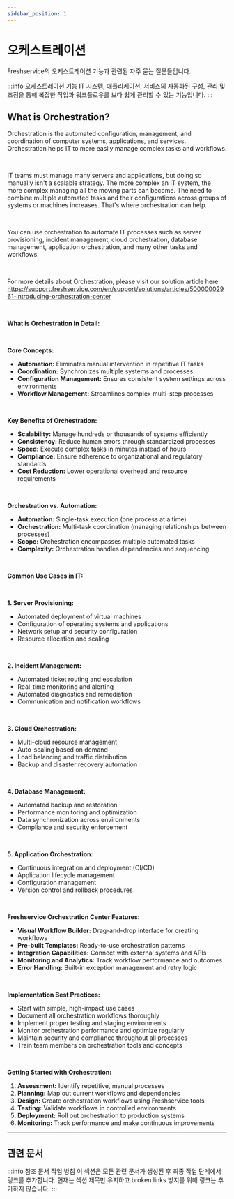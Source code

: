 ```yaml
---
sidebar_position: 1
---
```


# 오케스트레이션

Freshservice의 오케스트레이션 기능과 관련된 자주 묻는 질문들입니다.

:::info 오케스트레이션 기능
IT 시스템, 애플리케이션, 서비스의 자동화된 구성, 관리 및 조정을 통해 복잡한 작업과 워크플로우를 보다 쉽게 관리할 수 있는 기능입니다.
:::

## What is Orchestration?

<p>Orchestration is the automated configuration, management, and coordination of computer systems, applications, and services. Orchestration helps IT to more easily manage complex tasks and workflows.</p><p><br></p><p>IT teams must manage many servers and applications, but doing so manually isn't a scalable strategy. The more complex an IT system, the more complex managing all the moving parts can become. The need to combine multiple automated tasks and their configurations across groups of systems or machines increases. That's where orchestration can help.</p><p><br></p><p>You can use orchestration to automate IT processes such as server provisioning, incident management, cloud orchestration, database management, application orchestration, and many other tasks and workflows.</p><p><br></p><p>For more details about Orchestration, please visit our solution article here: <a href="https://support.freshservice.com/en/support/solutions/articles/50000002961-introducing-orchestration-center">https://support.freshservice.com/en/support/solutions/articles/50000002961-introducing-orchestration-center</a></p><p><br></p><p><strong>What is Orchestration in Detail:</strong></p><p><br></p><p><strong>Core Concepts:</strong></p><ul><li><strong>Automation:</strong> Eliminates manual intervention in repetitive IT tasks</li><li><strong>Coordination:</strong> Synchronizes multiple systems and processes</li><li><strong>Configuration Management:</strong> Ensures consistent system settings across environments</li><li><strong>Workflow Management:</strong> Streamlines complex multi-step processes</li></ul><p><br></p><p><strong>Key Benefits of Orchestration:</strong></p><ul><li><strong>Scalability:</strong> Manage hundreds or thousands of systems efficiently</li><li><strong>Consistency:</strong> Reduce human errors through standardized processes</li><li><strong>Speed:</strong> Execute complex tasks in minutes instead of hours</li><li><strong>Compliance:</strong> Ensure adherence to organizational and regulatory standards</li><li><strong>Cost Reduction:</strong> Lower operational overhead and resource requirements</li></ul><p><br></p><p><strong>Orchestration vs. Automation:</strong></p><ul><li><strong>Automation:</strong> Single-task execution (one process at a time)</li><li><strong>Orchestration:</strong> Multi-task coordination (managing relationships between processes)</li><li><strong>Scope:</strong> Orchestration encompasses multiple automated tasks</li><li><strong>Complexity:</strong> Orchestration handles dependencies and sequencing</li></ul><p><br></p><p><strong>Common Use Cases in IT:</strong></p><p><br></p><p><strong>1. Server Provisioning:</strong></p><ul><li>Automated deployment of virtual machines</li><li>Configuration of operating systems and applications</li><li>Network setup and security configuration</li><li>Resource allocation and scaling</li></ul><p><br></p><p><strong>2. Incident Management:</strong></p><ul><li>Automated ticket routing and escalation</li><li>Real-time monitoring and alerting</li><li>Automated diagnostics and remediation</li><li>Communication and notification workflows</li></ul><p><br></p><p><strong>3. Cloud Orchestration:</strong></p><ul><li>Multi-cloud resource management</li><li>Auto-scaling based on demand</li><li>Load balancing and traffic distribution</li><li>Backup and disaster recovery automation</li></ul><p><br></p><p><strong>4. Database Management:</strong></p><ul><li>Automated backup and restoration</li><li>Performance monitoring and optimization</li><li>Data synchronization across environments</li><li>Compliance and security enforcement</li></ul><p><br></p><p><strong>5. Application Orchestration:</strong></p><ul><li>Continuous integration and deployment (CI/CD)</li><li>Application lifecycle management</li><li>Configuration management</li><li>Version control and rollback procedures</li></ul><p><br></p><p><strong>Freshservice Orchestration Center Features:</strong></p><ul><li><strong>Visual Workflow Builder:</strong> Drag-and-drop interface for creating workflows</li><li><strong>Pre-built Templates:</strong> Ready-to-use orchestration patterns</li><li><strong>Integration Capabilities:</strong> Connect with external systems and APIs</li><li><strong>Monitoring and Analytics:</strong> Track workflow performance and outcomes</li><li><strong>Error Handling:</strong> Built-in exception management and retry logic</li></ul><p><br></p><p><strong>Implementation Best Practices:</strong></p><ul><li>Start with simple, high-impact use cases</li><li>Document all orchestration workflows thoroughly</li><li>Implement proper testing and staging environments</li><li>Monitor orchestration performance and optimize regularly</li><li>Maintain security and compliance throughout all processes</li><li>Train team members on orchestration tools and concepts</li></ul><p><br></p><p><strong>Getting Started with Orchestration:</strong></p><ol><li><strong>Assessment:</strong> Identify repetitive, manual processes</li><li><strong>Planning:</strong> Map out current workflows and dependencies</li><li><strong>Design:</strong> Create orchestration workflows using Freshservice tools</li><li><strong>Testing:</strong> Validate workflows in controlled environments</li><li><strong>Deployment:</strong> Roll out orchestration to production systems</li><li><strong>Monitoring:</strong> Track performance and make continuous improvements</li></ol>

---

## 관련 문서

:::info 참조 문서 작업 방침
이 섹션은 모든 관련 문서가 생성된 후 최종 작업 단계에서 링크를 추가합니다.
현재는 섹션 제목만 유지하고 broken links 방지를 위해 링크는 추가하지 않습니다.
:::

<!-- 최종 작업 시 아래 형태로 추가:
- [자동화 및 트리거](./automations-triggers)
- [워크플로우 관리](./workflow-management)
- [시스템 통합](./system-integration)
-->
